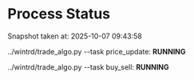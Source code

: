 # Process Status

Snapshot taken at: 2025-10-07 09:43:58

../wintrd/trade_algo.py --task price_update: **RUNNING**

../wintrd/trade_algo.py --task buy_sell: **RUNNING**

